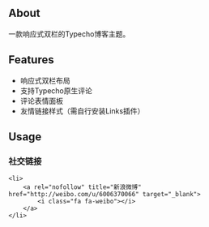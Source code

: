 ## About

一款响应式双栏的Typecho博客主题。

## Features

- 响应式双栏布局
- 支持Typecho原生评论
- 评论表情面板
- 友情链接样式（需自行安装Links插件）

## Usage

### 社交链接

```
<li>
    <a rel="nofollow" title="新浪微博" href="http://weibo.com/u/6006370066" target="_blank">
        <i class="fa fa-weibo"></i>
    </a>
</li>
```